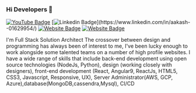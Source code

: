 ### Hi Developers 👋 

[![YouTube Badge](https://img.shields.io/badge/YouTube-DeveloperFunnel-red)](https://www.youtube.com/developerfunnel) 
[![Linkedin Badge](https://img.shields.io/badge/](https://www.linkedin.com/in/jennifer-williams-135a2020b/))](https://www.linkedin.com/in/aakash--01629954/) 
[![Website Badge](https://img.shields.io/badge/WebSite-Aakash-green)](https://www.aakash.me) 
[![Website Badge](https://img.shields.io/badge/StackOverflow-Aakash-yellow)](https://stackoverflow.com/users/3687251/aakash-)

I'm 
Full Stack Solution Architect 
The crossover between design and programming has always been of interest to me, I've been lucky enough to work alongside some talented teams on a number of high profile websites. I have a wide range of skills that include back-end development using open source technologies (NodeJs, Python), design (working closely with designers), front-end development (React, Angular9, ReactJs, HTML5, CSS3, Javascript, Responsive, UX), Server Administrator(AWS, GCP, Azure),database(MongoDB,cassendra,Mysql), CI/CD 

<!-- 
**Aakashdeveloper/Aakashdeveloper** is a ✨ _special_ ✨ repository because its `README.md` (this file) appears on your GitHub profile. 

Here are some ideas to get you started: 

- 🔭 I’m currently working on ... 
- 🌱 I’m currently learning ... 
- 👯 I’m looking to collaborate on ... 
- 🤔 I’m looking for help with ... 
- 💬 Ask me about ... 
- 📫 How to reach me: ... 
- 😄 Pronouns: ... 
- ⚡ Fun fact: ..... 

-->
